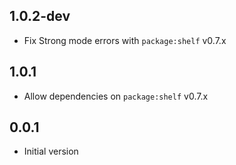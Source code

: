## 1.0.2-dev

- Fix Strong mode errors with `package:shelf` v0.7.x

## 1.0.1

- Allow dependencies on `package:shelf` v0.7.x

## 0.0.1

- Initial version
